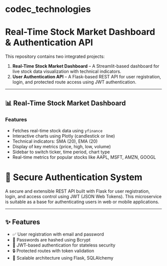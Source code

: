 # codec_technologies
# Real-Time Stock Market Dashboard & Authentication API

This repository contains two integrated projects:

1. **Real-Time Stock Market Dashboard** – A Streamlit-based dashboard for live stock data visualization with technical indicators.
2. **User Authentication API** – A Flask-based REST API for user registration, login, and protected route access using JWT authentication.

---

## 📊 Real-Time Stock Market Dashboard

### Features

- Fetches real-time stock data using `yfinance`
- Interactive charts using Plotly (candlestick or line)
- Technical indicators: SMA (20), EMA (20)
- Display of key metrics (price, high, low, volume)
- Sidebar to switch ticker, time period, chart type
- Real-time metrics for popular stocks like AAPL, MSFT, AMZN, GOOGL

# 🔐 Secure Authentication System

A secure and extensible REST API built with Flask for user registration, login, and access control using JWT (JSON Web Tokens). This microservice is suitable as a base for authenticating users in web or mobile applications.

---

## ✨ Features

- ✅ User registration with email and password
- 🔐 Passwords are hashed using Bcrypt
- 🔑 JWT-based authentication for stateless security
- 🔒 Protected routes with token validation
- 🧪 Scalable architecture using Flask, SQLAlchemy

